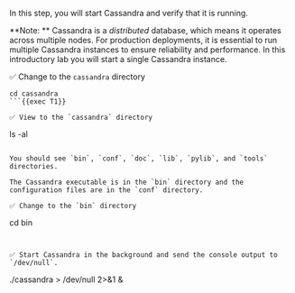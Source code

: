 In this step, you will start Cassandra and verify that it is running.

**Note: ** Cassandra is a *distributed* database, which means it operates across multiple nodes. For production deployments, it is essential to run multiple Cassandra instances to ensure reliability and performance. In this introductory lab you will start a single Cassandra instance.

✅ Change to the `cassandra` directory
```
cd cassandra
```{{exec T1}}

✅ View to the `cassandra` directory
```
ls -al
```{{exec T1}}

You should see `bin`, `conf`, `doc`, `lib`, `pylib`, and `tools` directories.

The Cassandra executable is in the `bin` directory and the configuration files are in the `conf` directory.

✅ Change to the `bin` directory
```
cd bin
```{{exec T1}}


✅ Start Cassandra in the background and send the console output to `/dev/null`.
```
./cassandra > /dev/null 2>&1 &
```{{exec T1}}